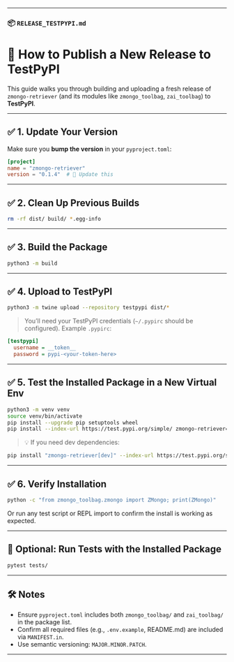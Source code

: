 
---

### 📦 `RELEASE_TESTPYPI.md`

# 🚀 How to Publish a New Release to TestPyPI

This guide walks you through building and uploading a fresh release of `zmongo-retriever` (and its modules like `zmongo_toolbag`, `zai_toolbag`) to **TestPyPI**.

---

## ✅ 1. Update Your Version

Make sure you **bump the version** in your `pyproject.toml`:

```toml
[project]
name = "zmongo-retriever"
version = "0.1.4"  # 🔁 Update this
```

---

## ✅ 2. Clean Up Previous Builds

```bash
rm -rf dist/ build/ *.egg-info
```

---

## ✅ 3. Build the Package

```bash
python3 -m build
```

---

## ✅ 4. Upload to TestPyPI

```bash
python3 -m twine upload --repository testpypi dist/*
```

> You’ll need your TestPyPI credentials (`~/.pypirc` should be configured).
> Example `.pypirc`:
```ini
[testpypi]
  username = __token__
  password = pypi-<your-token-here>
```

---

## ✅ 5. Test the Installed Package in a New Virtual Env

```bash
python3 -m venv venv
source venv/bin/activate
pip install --upgrade pip setuptools wheel
pip install --index-url https://test.pypi.org/simple/ zmongo-retriever==0.1.4
```

> 💡 If you need dev dependencies:
```bash
pip install "zmongo-retriever[dev]" --index-url https://test.pypi.org/simple/
```

---

## ✅ 6. Verify Installation

```bash
python -c "from zmongo_toolbag.zmongo import ZMongo; print(ZMongo)"
```

Or run any test script or REPL import to confirm the install is working as expected.

---

## 🧪 Optional: Run Tests with the Installed Package

```bash
pytest tests/
```

---

## 🛠 Notes

- Ensure `pyproject.toml` includes both `zmongo_toolbag/` and `zai_toolbag/` in the package list.
- Confirm all required files (e.g., `.env.example`, README.md) are included via `MANIFEST.in`.
- Use semantic versioning: `MAJOR.MINOR.PATCH`.

---